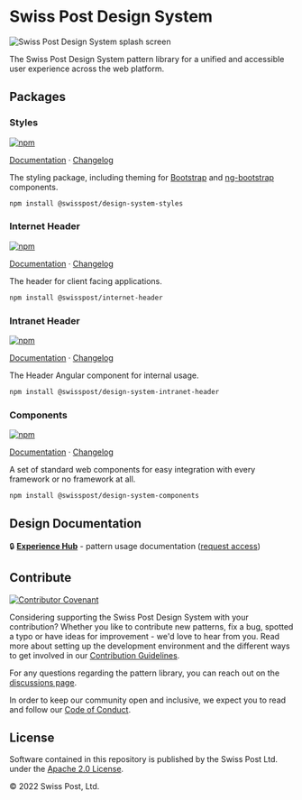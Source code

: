 # Swiss Post Design System

![Swiss Post Design System splash screen](https://github.com/swisspost/design-system/assets/643201/ad8bce44-8bb5-4522-ae9a-be27d6e90678)


The Swiss Post Design System pattern library for a unified and accessible user experience across the web platform.

## Packages

### Styles

[![npm](https://img.shields.io/npm/v/@swisspost/design-system-styles)](https://www.npmjs.com/package/@swisspost/design-system-styles)

[Documentation](https://design-system.post.ch) · [Changelog](/packages/styles/CHANGELOG.md)

The styling package, including theming for [Bootstrap](https://getbootstrap.com/) and [ng-bootstrap](https://ng-bootstrap.github.io/#/home) components.

```bash
npm install @swisspost/design-system-styles
```

### Internet Header

[![npm](https://img.shields.io/npm/v/@swisspost/internet-header)](https://www.npmjs.com/package/@swisspost/internet-header)

[Documentation](https://next.design-system.post.ch/?path=/docs/internet-header-getting-started--page) · [Changelog](/packages/internet-header/CHANGELOG.md)

The header for client facing applications.

```bash
npm install @swisspost/internet-header
```

### Intranet Header

[![npm](https://img.shields.io/npm/v/@swisspost/design-system-intranet-header)](https://www.npmjs.com/package/@swisspost/design-system-intranet-header)

[Documentation](https://design-system.post.ch/#/post-samples/intranet-layout) · [Changelog](/packages/components-angular/CHANGELOG.md)

The Header Angular component for internal usage.

```bash
npm install @swisspost/design-system-intranet-header
```

### Components

[![npm](https://img.shields.io/npm/v/@swisspost/design-system-components)](https://www.npmjs.com/package/@swisspost/design-system-components)

[Documentation](https://next.design-system.post.ch) · [Changelog](/packages/components/CHANGELOG.md)

A set of standard web components for easy integration with every framework or no framework at all.

```bash
npm install @swisspost/design-system-components
```

## Design Documentation

🔒 **[Experience Hub](https://www.experience-hub.ch/document/2803)** - pattern usage documentation ([request access](https://www.experience-hub.ch/request-access/))

## Contribute

[![Contributor Covenant](https://img.shields.io/badge/Contributor%20Covenant-2.1-4baaaa.svg)](CODE_OF_CONDUCT.md)

Considering supporting the Swiss Post Design System with your contribution? Whether you like to contribute new patterns, fix a bug, spotted a typo or have ideas for improvement - we'd love to hear from you. Read more about setting up the development environment and the different ways to get involved in our [Contribution Guidelines](/CONTRIBUTING.md).

For any questions regarding the pattern library, you can reach out on the [discussions page](https://github.com/swisspost/design-system/discussions).

In order to keep our community open and inclusive, we expect you to read and follow our [Code of Conduct](/CODE_OF_CONDUCT.md).

## License

Software contained in this repository is published by the Swiss Post Ltd. under the [Apache 2.0 License](./LICENSE).

© 2022 Swiss Post, Ltd.
